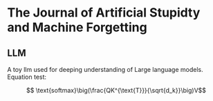 # The Journal of Artificial Stupidty and Machine Forgetting
## LLM
A toy llm used for deeping understanding of Large language models.
Equation test:

$$ \text{softmax}\big(\frac{QK^{\text{T}}}{\sqrt{d_k}}\big)V$$
